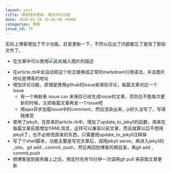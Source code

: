 ```yaml
---
layout: post
title: 博客程序更新，增加评论功能 
date: 2020-02-20 19:44:00 +0900
categories: 博客
issue_id: 79
---
```


实际上博客增加了不少功能，赶紧更新一下，不然以后出了问题都忘了是改了那些文件了。

- 在文章中可以使用![此处输入图片的描述][1]

[1]: https://raw.githubusercontent.com/Ncerzzk/MyBlog/master/img/filename.jpg来上传图片，不然markdown的引用图片语法我是真记不住
  - 在article.rb中会自动把这个标志替换成正常的markdown引用语法，并且图片地址是博客的地址
- 增加评论功能，原理是使用github的issue来保存评论，每篇文章对应一个issue
  - 有一个映射表 issue.csv 来保存已经生成issue的文章，否则总不能每次更新的时候，又把每篇文章再发一个issue吧
  - 用ajax异步加载issue中的comment，然后渲染出来，js好久没写了，写得贼难受
- 使用了jekyll，在原来的article.rb中，增加了update_to_jekyll的函数，用来在每篇文章前面增加YAML信息，这样可以兼容以前文章，而且就算以后不想用jekyll了，也不必修改原来的东西，只需要把update_to_jekyll注释掉
- 写了个shell脚本，功能主要是写完文章后，调用jekyll serve，再进入jekyll的_site，git add .,commit, push，然后再回到博客的根目录，再git add , commit,push 
- 把博客放到服务器上之后，用定时任务10分钟一次调用git pull 来获取文章更新





